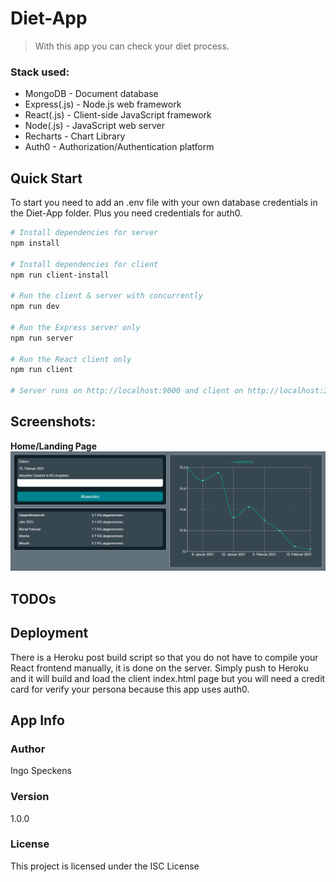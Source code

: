 # Diet-App

> With this app you can check your diet process.

### **Stack used:**  
* MongoDB - Document database
* Express(.js) - Node.js web framework
* React(.js) - Client-side JavaScript framework
* Node(.js) - JavaScript web server 
* Recharts - Chart Library
* Auth0 - Authorization/Authentication platform

## Quick Start

To start you need to add an .env file with your own database credentials in the Diet-App folder. Plus you need credentials for auth0.

```bash
# Install dependencies for server
npm install

# Install dependencies for client
npm run client-install

# Run the client & server with concurrently
npm run dev

# Run the Express server only
npm run server

# Run the React client only
npm run client

# Server runs on http://localhost:9000 and client on http://localhost:3000
```

## **Screenshots:**

**Home/Landing Page**
![Overview Diet-App](./client/src/images/Demo.png?raw=true)

## TODOs

## Deployment

There is a Heroku post build script so that you do not have to compile your React frontend manually, it is done on the server. Simply push to Heroku and it will build and load the client index.html page but you will need a credit card for verify your persona because this app uses auth0.

## App Info

### Author

Ingo Speckens

### Version

1.0.0

### License

This project is licensed under the ISC License